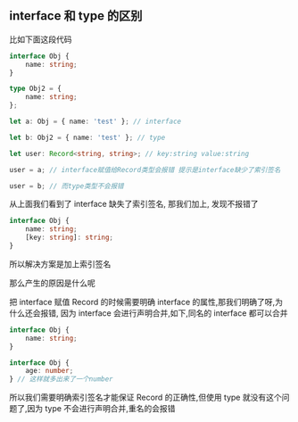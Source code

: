 ## interface 和 type 的区别

比如下面这段代码

```typescript
interface Obj {
	name: string;
}

type Obj2 = {
	name: string;
};

let a: Obj = { name: 'test' }; // interface

let b: Obj2 = { name: 'test' }; // type

let user: Record<string, string>; // key:string value:string

user = a; // interface赋值给Record类型会报错 提示是interface缺少了索引签名

user = b; // 而type类型不会报错
```

从上面我们看到了 interface 缺失了索引签名, 那我们加上, 发现不报错了

```typescript
interface Obj {
	name: string;
	[key: string]: string;
}
```

所以解决方案是加上索引签名

那么产生的原因是什么呢

把 interface 赋值 Record 的时候需要明确 interface 的属性,那我们明确了呀,为什么还会报错, 因为 interface 会进行声明合并,如下,同名的 interface 都可以合并

```typescript
interface Obj {
	name: string;
}

interface Obj {
	age: number;
} // 这样就多出来了一个number
```

所以我们需要明确索引签名才能保证 Record 的正确性,但使用 type 就没有这个问题了,因为 type 不会进行声明合并,重名的会报错
